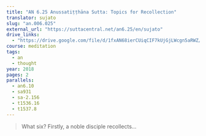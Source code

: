 ```yaml
---
title: "AN 6.25 Anussatiṭṭhāna Sutta: Topics for Recollection"
translator: sujato
slug: "an.006.025"
external_url: "https://suttacentral.net/an6.25/en/sujato"
drive_links:
  - "https://drive.google.com/file/d/1fxAN68ierCUiqCIF7kUjGjLWcgn5aRWZ/view?usp=drivesdk"
course: meditation
tags:
  - an
  - thought
year: 2018
pages: 2
parallels:
  - an6.10
  - sa931
  - sa-2.156
  - t1536.16
  - t1537.8
---
```


> What six? Firstly, a noble disciple recollects...
